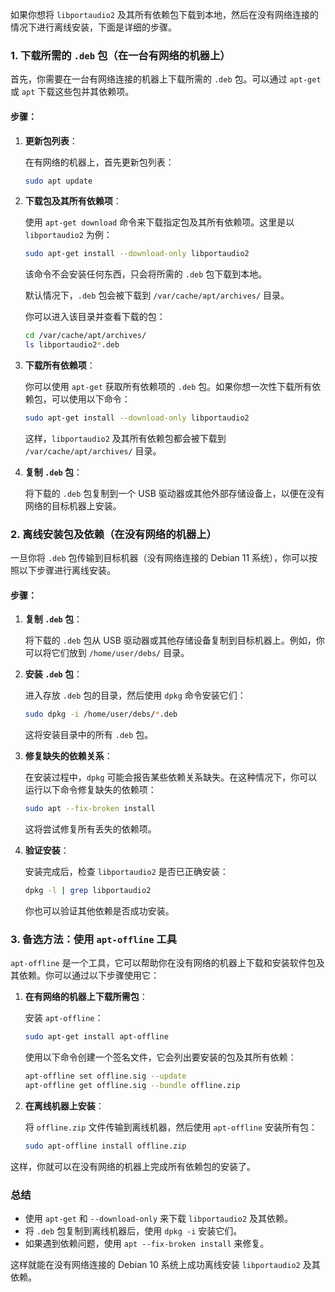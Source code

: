 如果你想将 `libportaudio2` 及其所有依赖包下载到本地，然后在没有网络连接的情况下进行离线安装，下面是详细的步骤。

### 1. 下载所需的 `.deb` 包（在一台有网络的机器上）
首先，你需要在一台有网络连接的机器上下载所需的 `.deb` 包。可以通过 `apt-get` 或 `apt` 下载这些包并其依赖项。

#### 步骤：

1. **更新包列表**：
   
   在有网络的机器上，首先更新包列表：

   ```bash
   sudo apt update
   ```

2. **下载包及其所有依赖项**：
   
   使用 `apt-get download` 命令来下载指定包及其所有依赖项。这里是以 `libportaudio2` 为例：

   ```bash
   sudo apt-get install --download-only libportaudio2
   ```

   该命令不会安装任何东西，只会将所需的 `.deb` 包下载到本地。

   默认情况下，`.deb` 包会被下载到 `/var/cache/apt/archives/` 目录。

   你可以进入该目录并查看下载的包：

   ```bash
   cd /var/cache/apt/archives/
   ls libportaudio2*.deb
   ```

3. **下载所有依赖项**：
   
   你可以使用 `apt-get` 获取所有依赖项的 `.deb` 包。如果你想一次性下载所有依赖包，可以使用以下命令：

   ```bash
   sudo apt-get install --download-only libportaudio2
   ```

   这样，`libportaudio2` 及其所有依赖包都会被下载到 `/var/cache/apt/archives/` 目录。

4. **复制 `.deb` 包**：
   
   将下载的 `.deb` 包复制到一个 USB 驱动器或其他外部存储设备上，以便在没有网络的目标机器上安装。

### 2. 离线安装包及依赖（在没有网络的机器上）
一旦你将 `.deb` 包传输到目标机器（没有网络连接的 Debian 11 系统），你可以按照以下步骤进行离线安装。

#### 步骤：

1. **复制 `.deb` 包**：
   
   将下载的 `.deb` 包从 USB 驱动器或其他存储设备复制到目标机器上。例如，你可以将它们放到 `/home/user/debs/` 目录。

2. **安装 `.deb` 包**：

   进入存放 `.deb` 包的目录，然后使用 `dpkg` 命令安装它们：

   ```bash
   sudo dpkg -i /home/user/debs/*.deb
   ```

   这将安装目录中的所有 `.deb` 包。

3. **修复缺失的依赖关系**：
   
   在安装过程中，`dpkg` 可能会报告某些依赖关系缺失。在这种情况下，你可以运行以下命令修复缺失的依赖项：

   ```bash
   sudo apt --fix-broken install
   ```

   这将尝试修复所有丢失的依赖项。

4. **验证安装**：
   
   安装完成后，检查 `libportaudio2` 是否已正确安装：

   ```bash
   dpkg -l | grep libportaudio2
   ```

   你也可以验证其他依赖是否成功安装。

### 3. 备选方法：使用 `apt-offline` 工具
`apt-offline` 是一个工具，它可以帮助你在没有网络的机器上下载和安装软件包及其依赖。你可以通过以下步骤使用它：

1. **在有网络的机器上下载所需包**：

   安装 `apt-offline`：

   ```bash
   sudo apt-get install apt-offline
   ```

   使用以下命令创建一个签名文件，它会列出要安装的包及其所有依赖：

   ```bash
   apt-offline set offline.sig --update
   apt-offline get offline.sig --bundle offline.zip
   ```

2. **在离线机器上安装**：

   将 `offline.zip` 文件传输到离线机器，然后使用 `apt-offline` 安装所有包：

   ```bash
   sudo apt-offline install offline.zip
   ```

这样，你就可以在没有网络的机器上完成所有依赖包的安装了。

### 总结
- 使用 `apt-get` 和 `--download-only` 来下载 `libportaudio2` 及其依赖。
- 将 `.deb` 包复制到离线机器后，使用 `dpkg -i` 安装它们。
- 如果遇到依赖问题，使用 `apt --fix-broken install` 来修复。

这样就能在没有网络连接的 Debian 10 系统上成功离线安装 `libportaudio2` 及其依赖。